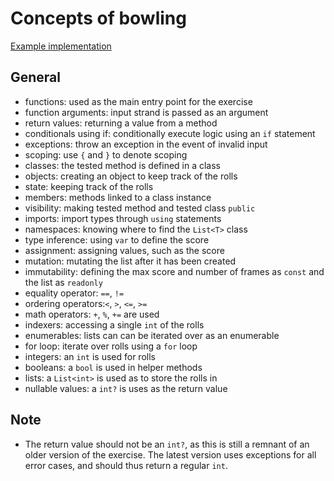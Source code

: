 # Concepts of bowling

[Example implementation](https://github.com/exercism/csharp/blob/master/exercises/bowling/Example.cs)

## General

- functions: used as the main entry point for the exercise
- function arguments: input strand is passed as an argument
- return values: returning a value from a method
- conditionals using if: conditionally execute logic using an `if` statement
- exceptions: throw an exception in the event of invalid input
- scoping: use `{` and `}` to denote scoping
- classes: the tested method is defined in a class
- objects: creating an object to keep track of the rolls
- state: keeping track of the rolls
- members: methods linked to a class instance
- visibility: making tested method and tested class `public`
- imports: import types through `using` statements
- namespaces: knowing where to find the `List<T>` class
- type inference: using `var` to define the score
- assignment: assigning values, such as the score
- mutation: mutating the list after it has been created
- immutability: defining the max score and number of frames as `const` and the list as `readonly`
- equality operator: `==`, `!=`
- ordering operators:`<`, `>`, `<=`, `>=`
- math operators: `+`, `%`, `+=` are used
- indexers: accessing a single `int` of the rolls
- enumerables: lists can can be iterated over as an enumerable
- for loop: iterate over rolls using a `for` loop
- integers: an `int` is used for rolls
- booleans: a `bool` is used in helper methods
- lists: a `List<int>` is used as to store the rolls in
- nullable values: a `int?` is uses as the return value

## Note

- The return value should not be an `int?`, as this is still a remnant of an older version of the exercise. The latest version uses exceptions for all error cases, and should thus return a regular `int`.
